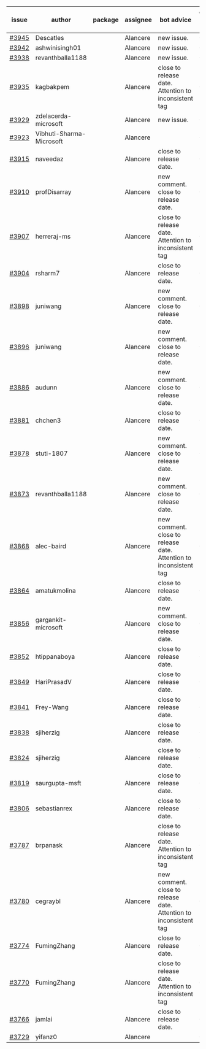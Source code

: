 | issue | author | package | assignee | bot advice | created date of issue | target release date | date from target |
| ------ | ------ | ------ | ------ | ------ | ------ | ------ | :-----: |
| [#3945](https://github.com/Azure/sdk-release-request/issues/3945) | Descatles |  | Alancere | new issue. | 03-17 | 04-28 |  |
| [#3942](https://github.com/Azure/sdk-release-request/issues/3942) | ashwinisingh01 |  | Alancere | new issue. | 03-16 | 04-28 |  |
| [#3938](https://github.com/Azure/sdk-release-request/issues/3938) | revanthballa1188 |  | Alancere | new issue. | 03-16 | 04-28 |  |
| [#3935](https://github.com/Azure/sdk-release-request/issues/3935) | kagbakpem |  | Alancere | close to release date.  Attention to inconsistent tag | 03-15 | 03-24 | 2 |
| [#3929](https://github.com/Azure/sdk-release-request/issues/3929) | zdelacerda-microsoft |  | Alancere | new issue. | 03-15 | 04-28 |  |
| [#3923](https://github.com/Azure/sdk-release-request/issues/3923) | Vibhuti-Sharma-Microsoft |  | Alancere |  | 03-10 | 04-28 |  |
| [#3915](https://github.com/Azure/sdk-release-request/issues/3915) | naveedaz |  | Alancere | close to release date.  | 03-10 | 03-24 | 2 |
| [#3910](https://github.com/Azure/sdk-release-request/issues/3910) | profDisarray |  | Alancere | new comment. close to release date.  | 03-09 | 03-24 | 2 |
| [#3907](https://github.com/Azure/sdk-release-request/issues/3907) | herreraj-ms |  | Alancere | close to release date.  Attention to inconsistent tag | 03-08 | 03-24 | 2 |
| [#3904](https://github.com/Azure/sdk-release-request/issues/3904) | rsharm7 |  | Alancere | close to release date.  | 03-07 | 03-24 | 2 |
| [#3898](https://github.com/Azure/sdk-release-request/issues/3898) | juniwang |  | Alancere | new comment. close to release date.  | 03-07 | 03-24 | 2 |
| [#3896](https://github.com/Azure/sdk-release-request/issues/3896) | juniwang |  | Alancere | new comment. close to release date.  | 03-07 | 03-24 | 2 |
| [#3886](https://github.com/Azure/sdk-release-request/issues/3886) | audunn |  | Alancere | new comment. close to release date.  | 03-06 | 03-24 | 2 |
| [#3881](https://github.com/Azure/sdk-release-request/issues/3881) | chchen3 |  | Alancere | close to release date.  | 03-03 | 03-24 | 2 |
| [#3878](https://github.com/Azure/sdk-release-request/issues/3878) | stuti-1807 |  | Alancere | new comment. close to release date.  | 03-03 | 03-24 | 2 |
| [#3873](https://github.com/Azure/sdk-release-request/issues/3873) | revanthballa1188 |  | Alancere | new comment. close to release date.  | 03-03 | 03-24 | 2 |
| [#3868](https://github.com/Azure/sdk-release-request/issues/3868) | alec-baird |  | Alancere | new comment. close to release date.  Attention to inconsistent tag | 03-03 | 03-24 | 2 |
| [#3864](https://github.com/Azure/sdk-release-request/issues/3864) | amatukmolina |  | Alancere | close to release date.  | 03-03 | 03-24 | 2 |
| [#3856](https://github.com/Azure/sdk-release-request/issues/3856) | gargankit-microsoft |  | Alancere | new comment. close to release date.  | 03-02 | 03-24 | 2 |
| [#3852](https://github.com/Azure/sdk-release-request/issues/3852) | htippanaboya |  | Alancere | close to release date.  | 03-01 | 03-24 | 2 |
| [#3849](https://github.com/Azure/sdk-release-request/issues/3849) | HariPrasadV |  | Alancere | close to release date.  | 03-01 | 03-24 | 2 |
| [#3841](https://github.com/Azure/sdk-release-request/issues/3841) | Frey-Wang |  | Alancere | close to release date.  | 02-24 | 03-24 | 2 |
| [#3838](https://github.com/Azure/sdk-release-request/issues/3838) | sjiherzig |  | Alancere | close to release date.  | 02-23 | 03-24 | 2 |
| [#3824](https://github.com/Azure/sdk-release-request/issues/3824) | sjiherzig |  | Alancere | close to release date.  | 02-17 | 03-24 | 2 |
| [#3819](https://github.com/Azure/sdk-release-request/issues/3819) | saurgupta-msft |  | Alancere | close to release date.  | 02-16 | 03-24 | 2 |
| [#3806](https://github.com/Azure/sdk-release-request/issues/3806) | sebastianrex |  | Alancere | close to release date.  | 02-15 | 03-24 | 2 |
| [#3787](https://github.com/Azure/sdk-release-request/issues/3787) | brpanask |  | Alancere | close to release date.  Attention to inconsistent tag | 02-14 | 03-24 | 2 |
| [#3780](https://github.com/Azure/sdk-release-request/issues/3780) | cegraybl |  | Alancere | new comment. close to release date.  Attention to inconsistent tag | 02-13 | 03-24 | 2 |
| [#3774](https://github.com/Azure/sdk-release-request/issues/3774) | FumingZhang |  | Alancere | close to release date.  | 02-13 | 03-24 | 2 |
| [#3770](https://github.com/Azure/sdk-release-request/issues/3770) | FumingZhang |  | Alancere | close to release date.  Attention to inconsistent tag | 02-13 | 03-24 | 2 |
| [#3766](https://github.com/Azure/sdk-release-request/issues/3766) | jamlai |  | Alancere | close to release date.  | 02-10 | 03-24 | 2 |
| [#3729](https://github.com/Azure/sdk-release-request/issues/3729) | yifanz0 |  | Alancere |  | 02-01 | 03-07 |  |
